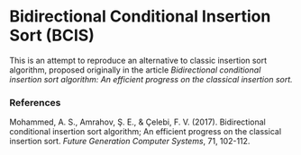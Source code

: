 # Bidirectional Conditional Insertion Sort (BCIS)

This is an attempt to reproduce an alternative to classic insertion sort algorithm, proposed originally in the article *Bidirectional conditional insertion sort algorithm: An efficient progress on the classical insertion sort.*

### References

Mohammed, A. S., Amrahov, Ş. E., & Çelebi, F. V. (2017). Bidirectional conditional insertion sort algorithm; An efficient progress on the classical insertion sort. *Future Generation Computer Systems*, 71, 102-112.